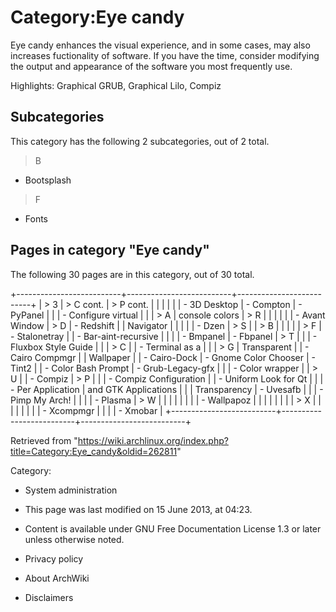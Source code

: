 Category:Eye candy
==================

Eye candy enhances the visual experience, and in some cases, may also
increases fuctionality of software. If you have the time, consider
modifying the output and appearance of the software you most frequently
use.

Highlights: Graphical GRUB, Graphical Lilo, Compiz

Subcategories
-------------

This category has the following 2 subcategories, out of 2 total.

> B

-   Bootsplash

> F

-   Fonts

Pages in category "Eye candy"
-----------------------------

The following 30 pages are in this category, out of 30 total.

+--------------------------+--------------------------+--------------------------+
| > 3                      | > C cont.                | > P cont.                |
|                          |                          |                          |
| -   3D Desktop           | -   Compton              | -   PyPanel              |
|                          | -   Configure virtual    |                          |
| > A                      |     console colors       | > R                      |
|                          |                          |                          |
| -   Avant Window         | > D                      | -   Redshift             |
|     Navigator            |                          |                          |
|                          | -   Dzen                 | > S                      |
| > B                      |                          |                          |
|                          | > F                      | -   Stalonetray          |
| -   Bar-aint-recursive   |                          |                          |
| -   Bmpanel              | -   Fbpanel              | > T                      |
|                          | -   Fluxbox Style Guide  |                          |
| > C                      |                          | -   Terminal as a        |
|                          | > G                      |     Transparent          |
| -   Cairo Compmgr        |                          |     Wallpaper            |
| -   Cairo-Dock           | -   Gnome Color Chooser  | -   Tint2                |
| -   Color Bash Prompt    | -   Grub-Legacy-gfx      |                          |
| -   Color wrapper        |                          | > U                      |
| -   Compiz               | > P                      |                          |
| -   Compiz Configuration |                          | -   Uniform Look for Qt  |
|                          | -   Per Application      |     and GTK Applications |
|                          |     Transparency         | -   Uvesafb              |
|                          | -   Pimp My Arch!        |                          |
|                          | -   Plasma               | > W                      |
|                          |                          |                          |
|                          |                          | -   Wallpapoz            |
|                          |                          |                          |
|                          |                          | > X                      |
|                          |                          |                          |
|                          |                          | -   Xcompmgr             |
|                          |                          | -   Xmobar               |
+--------------------------+--------------------------+--------------------------+

Retrieved from
"https://wiki.archlinux.org/index.php?title=Category:Eye_candy&oldid=262811"

Category:

-   System administration

-   This page was last modified on 15 June 2013, at 04:23.
-   Content is available under GNU Free Documentation License 1.3 or
    later unless otherwise noted.
-   Privacy policy
-   About ArchWiki
-   Disclaimers
